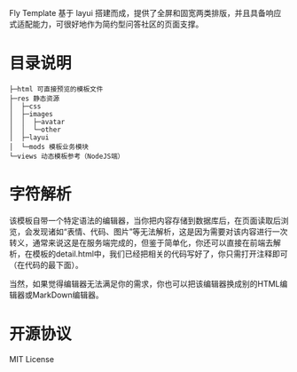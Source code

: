 ﻿Fly Template 基于 layui 搭建而成，提供了全屏和固宽两类排版，并且具备响应式适配能力，可很好地作为简约型问答社区的页面支撑。

# 目录说明  
```
├─html 可直接预览的模板文件
├─res 静态资源
│  ├─css
│  ├─images
│  │  ├─avatar
│  │  └─other
│  ├─layui
│  └─mods 模板业务模块
└─views 动态模板参考（NodeJS端）
```

# 字符解析
该模板自带一个特定语法的编辑器，当你把内容存储到数据库后，在页面读取后浏览，会发现诸如“表情、代码、图片”等无法解析，这是因为需要对该内容进行一次转义，通常来说这是在服务端完成的，但鉴于简单化，你还可以直接在前端去解析，在模板的detail.html中，我们已经把相关的代码写好了，你只需打开注释即可（在代码的最下面）。

当然，如果觉得编辑器无法满足你的需求，你也可以把该编辑器换成别的HTML编辑器或MarkDown编辑器。

# 开源协议
MIT License

